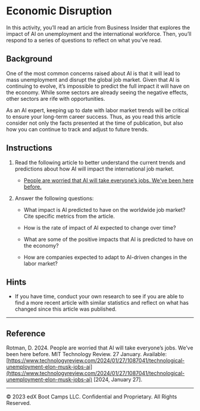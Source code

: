# Economic Disruption

In this activity, you’ll read an article from Business Insider that explores the impact of AI on unemployment and the international workforce. Then, you’ll respond to a series of questions to reflect on what you’ve read.

## Background

One of the most common concerns raised about AI is that it will lead to mass unemployment and disrupt the global job market. Given that AI is continuing to evolve, it’s impossible to predict the full impact it will have on the economy. While some sectors are already seeing the negative effects, other sectors are rife with opportunities.

As an AI expert, keeping up to date with labor market trends will be critical to ensure your long-term career success. Thus, as you read this article consider not only the facts presented at the time of publication, but also how you can continue to track and adjust to future trends.

## Instructions

1. Read the following article to better understand the current trends and predictions about how AI will impact the international job market.

     * [People are worried that AI will take everyone’s jobs. We've been here before.](https://www.technologyreview.com/2024/01/27/1087041/technological-unemployment-elon-musk-jobs-ai)

2. Answer the following questions:

   * What impact is AI predicted to have on the worldwide job market? Cite specific metrics from the article.

   * How is the rate of impact of AI expected to change over time?

   * What are some of the positive impacts that AI is predicted to have on the economy?

   * How are companies expected to adapt to AI-driven changes in the labor market?

## Hints

* If you have time, conduct your own research to see if you are able to find a more recent article with similar statistics and reflect on what has changed since this article was published.

---

## Reference

Rotman, D. 2024. People are worried that AI will take everyone’s jobs. We’ve been here before. MIT Technology Review. 27 January. Available: [https://www.technologyreview.com/2024/01/27/1087041/technological-unemployment-elon-musk-jobs-ai](https://www.technologyreview.com/2024/01/27/1087041/technological-unemployment-elon-musk-jobs-ai) [2024, January 27].

---
© 2023 edX Boot Camps LLC. Confidential and Proprietary. All Rights Reserved.
